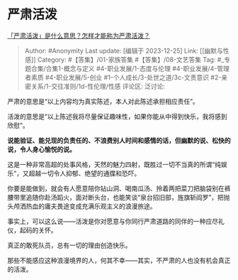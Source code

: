# 严肃活泼
[「严肃活泼」是什么意思？怎样才能称为严肃活泼？](https://www.zhihu.com/question/22562949/answer/3337180656)

> Author: #Anonymity
> Last update: [编辑于 2023-12-25]
> Link: [[幽默与性感]]
> Category: #【答集】/01-家族答集 #【答集】/08-文艺答集
> Tag: #_专题合集/合集1-概念与定义 #4-职业发展/1-态度与伦理 #4-职业发展/4-管理者素质 #4-职业发展/5-创业 #1-个人成长/3-处世之道/3c-文责意识 #2-亲密关系/1-交往准则/1d-性伦理/性感
> 评论区:
> 泛讨论:

严肃的意思是“以上内容均为真实陈述，本人对此陈述承担相应责任”。

活泼的意思是“以上陈述我将尽量保证趣味性，如果你能从中得到快乐，我将感到欣慰”。

**说能验证、能兑现的负责任的、不浪费别人时间和感情的话，但幽默的说、松快的说，令人身心愉悦的说。**

这是一种非常高超的处事风格，天然的魅力四射，既胜过一切不当真的所谓“纯娱乐”，又超越一切令人抑郁、绝望的通牒和恐吓。

你要是能做到，就会有人愿意陪你钻山洞、喝南瓜汤、拎着两把菜刀把脑袋别在裤腰带里追随你赴汤蹈火，面对断头台，也能笑谈“泉台招旧部，旌旗斩阎罗”，把抛头颅洒热血的庸夫畏途变成充满乐观主义的浪漫旅途。

事实上，可以这么说——活泼是你对愿意与你同行严肃道路的同伴的一种应尽礼仪，起码的关怀。

真正的敢死队员，总有一切的理由创造快乐。

那些不能感应这种浪漫境界的人，何其不幸——其实，不严肃的人也没有机会真正的活泼。
